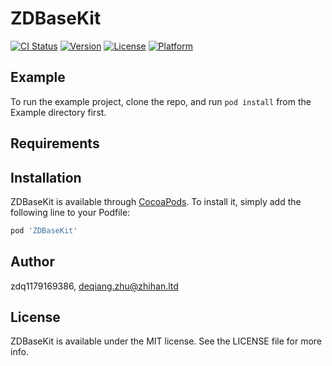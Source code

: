 # ZDBaseKit

[![CI Status](https://img.shields.io/travis/zdq1179169386/ZDBaseKit.svg?style=flat)](https://travis-ci.org/zdq1179169386/ZDBaseKit)
[![Version](https://img.shields.io/cocoapods/v/ZDBaseKit.svg?style=flat)](https://cocoapods.org/pods/ZDBaseKit)
[![License](https://img.shields.io/cocoapods/l/ZDBaseKit.svg?style=flat)](https://cocoapods.org/pods/ZDBaseKit)
[![Platform](https://img.shields.io/cocoapods/p/ZDBaseKit.svg?style=flat)](https://cocoapods.org/pods/ZDBaseKit)

## Example

To run the example project, clone the repo, and run `pod install` from the Example directory first.

## Requirements

## Installation

ZDBaseKit is available through [CocoaPods](https://cocoapods.org). To install
it, simply add the following line to your Podfile:

```ruby
pod 'ZDBaseKit'
```

## Author

zdq1179169386, deqiang.zhu@zhihan.ltd

## License

ZDBaseKit is available under the MIT license. See the LICENSE file for more info.
